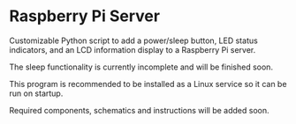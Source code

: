# Raspberry Pi Server 

Customizable Python script to add a power/sleep button, LED status indicators, and an LCD information display to a Raspberry Pi server. 

The sleep functionality is currently incomplete and will be finished soon. 

This program is recommended to be installed as a Linux service so it can be run on startup.

Required components, schematics and instructions will be added soon. 
